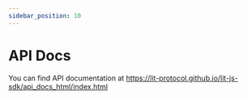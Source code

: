 ```yaml
---
sidebar_position: 10
---
```


# API Docs

You can find API documentation at https://lit-protocol.github.io/lit-js-sdk/api_docs_html/index.html
